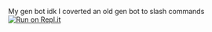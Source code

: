 My gen bot idk
I coverted an old gen bot to slash commands
[![Run on Repl.it](https://repl.it/badge/github/Project-XY/epicgen)](https://repl.it/github/Project-XY/epicgen)
